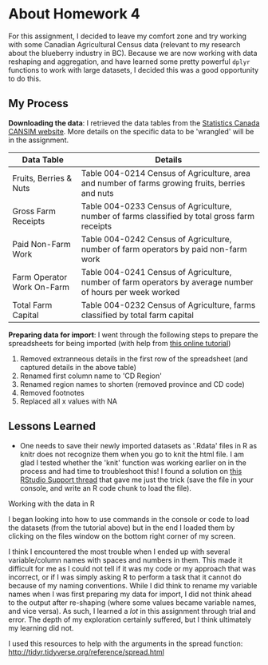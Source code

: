 # About Homework 4

For this assignment, I decided to leave my comfort zone and try working with some Canadian Agricultural Census data (relevant to my research about the blueberry industry in BC). Because we are now working with data reshaping and aggregation, and have learned some pretty powerful `dplyr` functions to work with large datasets, I decided this was a good opportunity to do this.

## My Process

**Downloading the data**: I retrieved the data tables from the <a href="http://www5.statcan.gc.ca/cansim/a03?lang=eng&pattern=004-0200..004-0246&p2=31">Statistics Canada CANSIM website</a>. More details on the specific data to be 'wrangled' will be in the assignment. 

Data Table | Details
------------ | -------------
Fruits, Berries & Nuts | Table 004-0214 Census of Agriculture, area and number of farms growing fruits, berries and nuts
Gross Farm Receipts | Table 004-0233 Census of Agriculture, number of farms classified by total gross farm receipts 
Paid Non-Farm Work | Table 004-0242 Census of Agriculture, number of farm operators by paid non-farm work
Farm Operator Work On-Farm | Table 004-0241 Census of Agriculture, number of farm operators by average number of hours per week worked 
Total Farm Capital | Table 004-0232 Census of Agriculture, farms classified by total farm capital

**Preparing data for import**: I went through the following steps to prepare the spreadsheets for being imported (with help from <a href="https://www.datacamp.com/community/tutorials/r-data-import-tutorial">this online tutorial</a>)
1. Removed extranneous details in the first row of the spreadsheet (and captured details in the above table)
2. Renamed first column name to 'CD Region'
3. Renamed region names to shorten (removed province and CD code)
4. Removed footnotes
5. Replaced all x values with NA

## Lessons Learned
- One needs to save their newly imported datasets as '.Rdata' files in R as knitr does not recognize them when you go to knit the html file. I am glad I tested whether the 'knit' function was working earlier on in the process and had time to troubleshoot this! I found a solution on <a href="https://support.rstudio.com/hc/en-us/community/posts/200631198-data-set-not-found-when-knitting-HTML">this RStudio Support thread</a> that gave me just the trick (save the file in your console, and write an R code chunk to load the file). 

Working with the data in R

I began looking into how to use commands in the console or code to load the datasets (from the tutorial above) but in the end I loaded them by clicking on the files window on the bottom right corner of my screen.

I think I encountered the most trouble when I ended up with several variable/column names with spaces and numbers in them. This made it difficult for me as I could not tell if it was my code or my approach that was incorrect, or if I was simply asking R to perform a task that it cannot do because of my naming conventions. While I did think to rename my variable names when I was first preparing my data for import, I did not think ahead to the output after re-shaping (where some values became variable names, and vice versa). As such, I learned a *lot* in this assignment through trial and error. The depth of my exploration certainly suffered, but I think ultimately my learning did not.

I used this resources to help with the arguments in the spread function: http://tidyr.tidyverse.org/reference/spread.html

